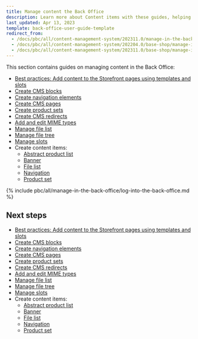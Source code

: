 ```yaml
---
title: Manage content the Back Office
description: Learn more about Content items with these guides, helping you to create and manage different content items in the Spryker Back Office 
last_updated: Apr 13, 2023
template: back-office-user-guide-template
redirect_from:
  - /docs/pbc/all/content-management-system/202311.0/manage-in-the-back-office/log-into-the-back-office.html
  - /docs/pbc/all/content-management-system/202204.0/base-shop/manage-in-the-back-office/log-into-the-back-office.html
  - /docs/pbc/all/content-management-system/202311.0/base-shop/manage-in-the-back-office/log-into-the-back-office.html
---
```


This section contains guides on managing content in the Back Office:

- [Best practices: Add content to the Storefront pages using templates and slots](/docs/pbc/all/content-management-system/latest/base-shop/manage-in-the-back-office/best-practices-add-content-to-the-storefront-pages-using-templates-and-slots.html)
- [Create CMS blocks](/docs/pbc/all/content-management-system/latest/base-shop/manage-in-the-back-office/blocks/create-cms-blocks.html)
- [Create navigation elements](/docs/pbc/all/content-management-system/latest/base-shop/manage-in-the-back-office/navigation/create-navigation-elements.html)
- [Create CMS pages](/docs/pbc/all/content-management-system/latest/base-shop/manage-in-the-back-office/pages/create-cms-pages.html)
- [Create product sets](/docs/pbc/all/content-management-system/latest/base-shop/manage-in-the-back-office/product-sets/create-product-sets.html)
- [Create CMS redirects](/docs/pbc/all/content-management-system/latest/base-shop/manage-in-the-back-office/redirects/create-cms-redirects.html)
- [Add and edit MIME types](/docs/pbc/all/content-management-system/latest/base-shop/manage-in-the-back-office/add-and-edit-mime-types.html)
- [Manage file list](/docs/pbc/all/content-management-system/latest/base-shop/manage-in-the-back-office/manage-file-list.html)
- [Manage file tree](/docs/pbc/all/content-management-system/latest/base-shop/manage-in-the-back-office/manage-file-tree.html)
- [Manage slots](/docs/pbc/all/content-management-system/latest/base-shop/manage-in-the-back-office/manage-slots.html)
- Create content items:
  - [Abstract product list](/docs/pbc/all/content-management-system/latest/base-shop/manage-in-the-back-office/content-items/create-abstract-product-list-content-items.html)
  - [Banner](/docs/pbc/all/content-management-system/latest/base-shop/manage-in-the-back-office/content-items/create-banner-content-items.html)
  - [File list](/docs/pbc/all/content-management-system/latest/base-shop/manage-in-the-back-office/content-items/create-file-list-content-items.html)
  - [Navigation](/docs/pbc/all/content-management-system/latest/base-shop/manage-in-the-back-office/content-items/create-navigation-content-items.html)
  - [Product set](/docs/pbc/all/content-management-system/latest/base-shop/manage-in-the-back-office/content-items/create-product-set-content-items.html)


{% include pbc/all/manage-in-the-back-office/log-into-the-back-office.md %} <!-- To edit, see /_includes/pbc/all/manage-in-the-back-office/log-into-the-back-office.md -->

## Next steps

- [Best practices: Add content to the Storefront pages using templates and slots](/docs/pbc/all/content-management-system/latest/base-shop/manage-in-the-back-office/best-practices-add-content-to-the-storefront-pages-using-templates-and-slots.html)
- [Create CMS blocks](/docs/pbc/all/content-management-system/latest/base-shop/manage-in-the-back-office/blocks/create-cms-blocks.html)
- [Create navigation elements](/docs/pbc/all/content-management-system/latest/base-shop/manage-in-the-back-office/navigation/create-navigation-elements.html)
- [Create CMS pages](/docs/pbc/all/content-management-system/latest/base-shop/manage-in-the-back-office/pages/create-cms-pages.html)
- [Create product sets](/docs/pbc/all/content-management-system/latest/base-shop/manage-in-the-back-office/product-sets/create-product-sets.html)
- [Create CMS redirects](/docs/pbc/all/content-management-system/latest/base-shop/manage-in-the-back-office/redirects/create-cms-redirects.html)
- [Add and edit MIME types](/docs/pbc/all/content-management-system/latest/base-shop/manage-in-the-back-office/add-and-edit-mime-types.html)
- [Manage file list](/docs/pbc/all/content-management-system/latest/base-shop/manage-in-the-back-office/manage-file-list.html)
- [Manage file tree](/docs/pbc/all/content-management-system/latest/base-shop/manage-in-the-back-office/manage-file-tree.html)
- [Manage slots](/docs/pbc/all/content-management-system/latest/base-shop/manage-in-the-back-office/manage-slots.html)
- Create content items:
  - [Abstract product list](/docs/pbc/all/content-management-system/latest/base-shop/manage-in-the-back-office/content-items/create-abstract-product-list-content-items.html)
  - [Banner](/docs/pbc/all/content-management-system/latest/base-shop/manage-in-the-back-office/content-items/create-banner-content-items.html)
  - [File list](/docs/pbc/all/content-management-system/latest/base-shop/manage-in-the-back-office/content-items/create-file-list-content-items.html)
  - [Navigation](/docs/pbc/all/content-management-system/latest/base-shop/manage-in-the-back-office/content-items/create-navigation-content-items.html)
  - [Product set](/docs/pbc/all/content-management-system/latest/base-shop/manage-in-the-back-office/content-items/create-product-set-content-items.html)

